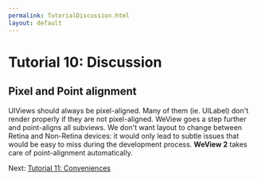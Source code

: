 ```yaml
---
permalink: TutorialDiscussion.html
layout: default
---
```


# Tutorial 10: Discussion


<!-- TEMPLATE START -->

## Pixel and Point alignment

UIViews should always be pixel-aligned.  Many of them (ie. UILabel) don't render properly if they are not pixel-aligned.  WeView goes a step further and point-aligns all subviews.  We don't want layout to change between Retina and Non-Retina devices: it would only lead to subtle issues that would be easy to miss during the development process.  **WeView 2** takes care of point-alignment automatically.


<!-- TEMPLATE END -->

<p class="nextLink">Next:  <a href="TutorialConvenience.html">Tutorial 11: Conveniences</a></p>